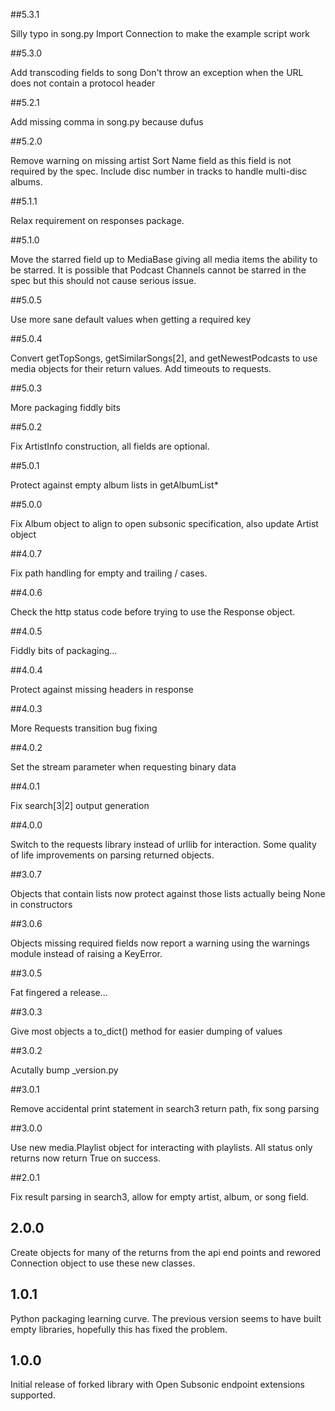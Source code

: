 ##5.3.1

Silly typo in song.py
Import Connection to make the example script work

##5.3.0

Add transcoding fields to song
Don't throw an exception when the URL does not contain a protocol header


##5.2.1

Add missing comma in song.py because dufus

##5.2.0

Remove warning on missing artist Sort Name field as this field is not required by the
spec. Include disc number in tracks to handle multi-disc albums.

##5.1.1

Relax requirement on responses package.

##5.1.0

Move the starred field up to MediaBase giving all media items the ability to be
starred. It is possible that Podcast Channels cannot be starred in the spec but this
should not cause serious issue.

##5.0.5

Use more sane default values when getting a required key

##5.0.4

Convert getTopSongs, getSimilarSongs[2], and getNewestPodcasts to use media objects
for their return values. Add timeouts to requests.

##5.0.3

More packaging fiddly bits

##5.0.2

Fix ArtistInfo construction, all fields are optional.

##5.0.1

Protect against empty album lists in getAlbumList*

##5.0.0

Fix Album object to align to open subsonic specification, also update Artist object

##4.0.7

Fix path handling for empty and trailing / cases.

##4.0.6

Check the http status code before trying to use the Response object.

##4.0.5

Fiddly bits of packaging...

##4.0.4

Protect against missing headers in response

##4.0.3

More Requests transition bug fixing

##4.0.2

Set the stream parameter when requesting binary data

##4.0.1

Fix search[3|2] output generation

##4.0.0

Switch to the requests library instead of urllib for interaction. Some quality of life improvements on parsing returned objects.

##3.0.7

Objects that contain lists now protect against those lists actually being None in constructors

##3.0.6

Objects missing required fields now report a warning using the warnings module instead of raising a
KeyError.

##3.0.5

Fat fingered a release...

##3.0.3

Give most objects a to_dict() method for easier dumping of values

##3.0.2

Acutally bump _version.py

##3.0.1

Remove accidental print statement in search3 return path, fix song parsing

##3.0.0

Use new media.Playlist object for interacting with playlists. All status only returns now return True on success.

##2.0.1

Fix result parsing in search3, allow for empty artist, album, or song field.

## 2.0.0

Create objects for many of the returns from the api end points and rewored Connection object to use these new classes.

## 1.0.1

Python packaging learning curve. The previous version seems to have built empty
libraries, hopefully this has fixed the problem.

## 1.0.0

Initial release of forked library with Open Subsonic endpoint extensions supported.
